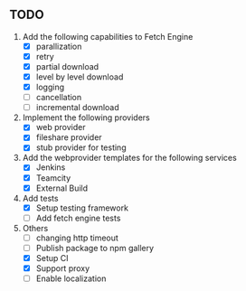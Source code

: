 ## TODO
1. Add the following capabilities to Fetch Engine
    - [x] parallization
    - [x] retry
    - [x] partial download
    - [x] level by level download
    - [x] logging 
    - [ ] cancellation
    - [ ] incremental download

2. Implement the following providers
    - [x] web provider
    - [x] fileshare provider
    - [x] stub provider for testing

3. Add the webprovider templates for the following services
    - [x] Jenkins
    - [x] Teamcity
    - [x] External Build

4. Add tests
    - [x] Setup testing framework
    - [ ] Add fetch engine tests
    
5. Others
    - [ ] changing http timeout
    - [ ] Publish package to npm gallery
    - [x] Setup CI
    - [x] Support proxy
    - [ ] Enable localization
